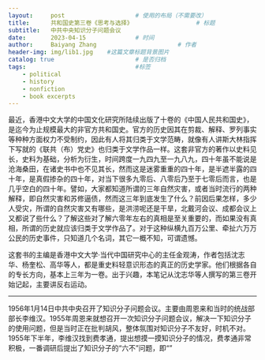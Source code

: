 ```yaml
---
layout:     post   				    # 使用的布局（不需要改）
title:      共和国史第三卷《思考与选择》  				# 标题 
subtitle:   中共中央知识分子问题会议
date:       2023-04-15 				# 时间
author:     Baiyang Zhang 						# 作者
header-img: img/lib1.jpg 	#这篇文章标题背景图片
catalog: true 						# 是否归档
tags:								#标签
    - political 
    - history
    - nonfiction
    - book excerpts
---
```


最近，香港中文大学的中国文化研究所陆续出版了十卷的《中国人民共和国史》，是迄今为止规模最大的非官方共和国史。官方的历史因其在剪裁、解释、罗列事实等种种方面权力不受制约，因此有人将其归类于文学范畴，就像有人讲斯大林指挥下写就的《联共（布）党史》也归类于文学作品一样。这套非官方的著作以史料见长，史料为基础，分析为衍生，时间跨度一九四九至一九八九，四十年虽不能说是沧海桑田，在诸史书中也不见其长，然而这是迷雾重重的四十年，是半遮半露的四十年，是真假掺杂的四十年，对当下很多九零后、八零后乃至于七零后而言，也是几乎空白的四十年。譬如，大家都知道所谓的三年自然灾害，或者当时流行的两种解释，即自然灾害和苏修逼债，然而这三年到底发生了什么？前因后果怎样，多少人受灾，所谓的自然灾害又有哪些，是洪涝呢还是干旱，北戴河会议、成都会议上又都说了些什么？了解这些对了解六零年左右的真相是至关重要的，而如果没有真相，所谓的历史就应该归类于文学作品了。对于这种纵横九百万公里、牵扯六万万公民的历史事件，只知道几个名词，其它一概不知，可谓遗憾。

这套书的主编是香港中文大学·当代中国研究中心的主任金观涛，作者包括沈志华、杨奎松、高华等人，都是重史料轻意识形态的真正的历史学家。他们根据各自的专长方向，基本上三年为一卷。出于兴趣，本笔记从沈志华等人撰写的第三卷开始记起，主要讲反右运动。

- - -

1956年1月14日中共中央召开了知识分子问题会议。主要由周恩来和当时的统战部部长李维汉。1955年周恩来就想召开一次知识分子问题会议，解决一下知识分子的使用问题，但是当时正在批判胡风，整体氛围对知识分子不友好，时机不对。1955年下半年，李维汉找到费孝通，提出想摸一摸知识分子的情况，费孝通非常积极，一番调研后提出了知识分子的“六不”问题，即“”

